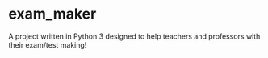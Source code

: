# exam_maker
A project written in Python 3 designed to help teachers and professors with their exam/test making! 

